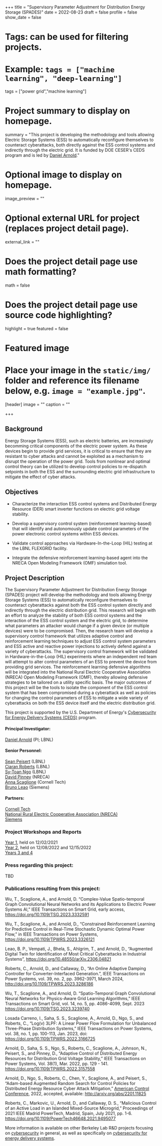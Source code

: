 +++
title = "Supervisory Parameter Adjustment for Distribution Energy Storage (SPADES)"
date = 2022-08-23
draft = false
profile = false
show_date = false

# Tags: can be used for filtering projects.
# Example: `tags = ["machine learning", "deep-learning"]`
tags = ["power grid","machine learning"]

# Project summary to display on homepage.
summary = "This project is developing the methodology and tools allowing Electric Storage Systems (ESS) to automatically reconfigure themselves to counteract cyberattacks, both directly against the ESS control systems and indirectly through the electric grid. It is funded by DOE CESER's CEDS program and is led by [Daniel Arnold](https://eta.lbl.gov/people/daniel-arnold)."

# Optional image to display on homepage.
image_preview = ""

# Optional external URL for project (replaces project detail page).
external_link = ""

# Does the project detail page use math formatting?
math = false

# Does the project detail page use source code highlighting?
highlight = true
featured = false

# Featured image
# Place your image in the `static/img/` folder and reference its filename below, e.g. `image = "example.jpg"`.
[header]
image = ""
caption = ""

+++

## Background

Energy Storage Systems (ESS), such as electric batteries, are increasingly becomming critical components of the electric power system.  As these devices begin to provide grid services, it is critical to ensure that they are resistant to cyber attacks and cannot be exploited as a mechanism to disrupt the operation of the power grid.  Tools from nonlinear and optimal control theory can be utilized to develop control policies to re-dispatch setpoints in both the ESS and the surrounding electric grid infrastructure to mitigate the effect of cyber attacks.

## Objectives

* Characterize the interaction ESS control systems and Distributed Energy Resource (DER) smart inverter functions on electric grid voltage stability.

* Develop a supervisory control system (reinforcement learning-based) that will identify and autonomously update control parameters of the power electronic control systems within ESS devices.  

* Validate control approaches via Hardware-In-the-Loop (HIL) testing at the LBNL FLEXGRID facility.

* Integrate the defensive reinforcement learning-based agent into the NRECA Open Modeling Framework (OMF) simulation tool.



## Project Description



The Supervisory Parameter Adjustment for Distribution Energy Storage (SPADES) project will develop the methodology and tools allowing Energy Storage Systems (ESS) to automatically reconfigure themselves to counteract cyberattacks against both the ESS control system directly and indirectly through the electric distribution grid. This research will begin with an effort to analyze the stability of both ESS control systems and the interaction of the ESS control system and the electric grid, to determine what parameters an attacker would change if a given device (or multiple devices) were to be compromised.  Then, the research team will develop a supervisory control framework that utilizes adaptive control and reinforcement learning techniques to adjust ESS control system parameters and ESS active and reactive power injections to actively defend against a variety of cyberattacks.  The supervisory control framework will be validated in Hardware-in-the-Loop (HIL) experiments where an independent red team will attempt to alter control parameters of an ESS to prevent the device from providing grid services.  The reinforcement learning defensive algorithms will be integrated into the National Rural Electric Cooperative Association (NRECA) Open Modeling Framework (OMF), thereby allowing defensive strategies to be tailored on a utility specific basis.  The major outcomes of this project will be the tools to isolate the component of the ESS control system that has been compromised during a cyberattack as well as policies for changing the control parameters of ESS to mitigate a wide variety of cyberattacks on both the ESS device itself and the electric distribution grid.



This project is supported by the U.S. Department of Energy's [Cybersecurity for Energy Delivery Systems (CEDS)](https://www.energy.gov/ceser/activities/cybersecurity-critical-energy-infrastructure/cybersecurity-research-development-and) program.



#### Principal Investigator:

[Daniel Arnold](https://eta.lbl.gov/people/daniel-arnold) (PI; LBNL)



#### Senior Personnel:
[Sean Peisert](https://www.cs.ucdavis.edu/~peisert/) (LBNL) \
[Ciaran Roberts](https://eta.lbl.gov/people/ciaran-roberts) (LBNL) \
[Sy-Toan Ngo](https://eta.lbl.gov/people/sy-toan-ngo) (LBNL) \
[David Pinney](https://www.linkedin.com/in/davidwpinney/) (NRECA) \
[Anna Scaglione](https://scaglione.engineering.asu.edu/) (Cornell Tech) \
[Bruno Leao](https://www.linkedin.com/in/brunoleao/) (Siemens)



#### Partners:

[Cornell Tech](https://www.tech.cornell.edu/)\
[National Rural Electric Cooperative Association (NRECA)](http://www.nreca.coop)\
[Siemens](https://www.siemens.com)  


### Project Workshops and Reports

[Year 1](/talk/ceds_spades_y1_workshop/), held on 12/02/2021  \
[Year 2](/talk/ceds_spades_y2_workshop), held on 12/08/2022 and 12/15/2022 \
[Years 3 and 4](/talk/ceds_spades_y3_report)


### Press regarding this project:

TBD


### Publications resulting from this project:

Wu, T., Scaglione, A., and Arnold, D. “Complex-Value Spatio-temporal Graph Convolutional Neural Networks and its Applications to Electric Power Systems AI,” IEEE Transactions on Smart Grid, early access, https://doi.org/10.1109/TSG.2023.3332591  

Wu, T., Scaglione, A., and Arnold, D., “Constrained Reinforcement Learning for Predictive Control in Real-Time Stochastic Dynamic Optimal Power Flow,” in IEEE Transactions on Power Systems, https://doi.org/10.1109/TPWRS.2023.3326121 

Leao, B. P., Vempati, J., Bhela, S., Ahlgrim, T., and Arnold, D., “Augmented Digital Twin for Identification of Most Critical Cyberattacks in Industrial Systems”, https://doi.org/10.48550/arXiv.2306.04821 

Roberts, C., Arnold, D., and Callaway, D., “An Online Adaptive Damping Controller for Converter-Interfaced Generation.”, IEEE Transactions on Power Systems, vol. 39, no. 2, pp. 3962-3971, March 2024, http://doi.org/10.1109/TPWRS.2023.3286186 

Wu, T., Scaglione, A., and Arnold, D. “Spatio-Temporal Graph Convolutional Neural Networks for Physics-Aware Grid Learning Algorithms,” IEEE Transactions on Smart Grid,  vol. 14, no. 5, pp. 4086-4099, Sept. 2023 https://doi.org/10.1109/TSG.2023.3239740 

Losada Carreno, I., Saha, S. S., Scaglione, A., Arnold, D., Ngo, S., and Roberts, C., “Log(v) 3LPF: A Linear Power Flow Formulation for Unbalanced Three-Phase Distribution Systems,” IEEE Transactions on Power Systems,  vol. 38, no. 1, pp. 100-113, Jan. 2023, doi: https://doi.org/10.1109/TPWRS.2022.3166725 

Arnold, D., Saha, S. S., Ngo, S., Roberts, C., Scaglione, A., Johnson, N., Peisert, S., and Pinney, D., “Adaptive Control of Distributed Energy Resources for Distribution Grid Voltage Stability,” IEEE Transactions on Power Systems, Vol. 38(1), Mar. 2022, pp. 129 - 141. https://doi.org/10.1109/TPWRS.2022.3157558 

Arnold, D., Ngo, S., Roberts, C., Chen, Y., Scaglione, A., and Peisert, S., “Adam-based Augmented Random Search for Control Policies for Distributed Energy Resource Cyber Attack Mitigation,” [American Control Conference](https://acc2022.a2c2.org/), 2022, accepted, available: http://arxiv.org/abs/2201.11825

Roberts, C., Markovic, U., Arnold, D., and Callaway, D. S., “Malicious Control of an Active Load in an Islanded Mixed-Source Microgrid,” Proceedings of 2021 IEEE Madrid PowerTech, Madrid, Spain, July 2021, pp. 1-6. https://doi.org/10.1109/PowerTech46648.2021.9495077 



More information is available on other Berkeley Lab R&D projects focusing on [cybersecurity](/projects/) in general, as well as specifically on [cybersecurity for energy delivery systems](/research/ceds/).
